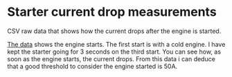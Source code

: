 # Starter current drop measurements

CSV raw data that shows how the current drops after the engine is started.

[The data](starter_current.csv) shows the engine starts. The first start is with a cold engine. I have kept the starter going for 3 seconds on the third start. You can see how, as soon as the engine starts, the current drops. From this data i can deduce that a good threshold to consider the engine started is 50A.